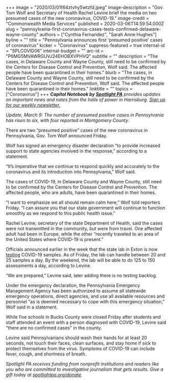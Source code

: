 +++
image = "2020/03/01f64ztvhy5wtzfd.jpeg"
image-description = "Gov. Tom Wolf and Secretary of Health Rachel Levine brief the media on two presumed cases of the new coronavirus, COVID-19."
image-credit = "Commonwealth Media Services"
published = 2020-03-06T14:59:54.000Z
slug = "pennsylvania-first-coronavirus-cases-tests-confirmed-delaware-wayne-county"
authors = ["Cynthia Fernandez", "Sarah Anne Hughes"]
byline = ""
title = "Pennsylvania announces first ‘presumed positive’ cases of coronavirus"
kicker = "Coronavirus"
suppress-featured = true
internal-id = "SPLCOVID06"
internal-budget = ""
arc-id = "P6MG5MVAWRGUVJ24EHOBXVPHVQ"
subtitle = ""
description = "The cases, in Delaware County and Wayne County, still need to be confirmed by the Centers for Disease Control and Prevention, Wolf said. The affected people have been quarantined in their homes."
blurb = "The cases, in Delaware County and Wayne County, still need to be confirmed by the Centers for Disease Control and Prevention, Wolf said. The affected people have been quarantined in their homes."
linktitle = ""
topics = ["Coronavirus"]
+++
<i><b>Capitol Notebook by </b></i><a href="https://www.spotlightpa.org/"><i><b>Spotlight PA</b></i></a><i> provides updates on important news and notes from the halls of power in Harrisburg. </i><a href="https://www.spotlightpa.org/newsletters"><i>Sign up for our weekly newsletter.</i></a>

*Update, March 9: The number of presumed positive cases in Pennsylvania has risen to six, with four reported in Montgomery County.*

There are two “presumed positive” cases of the new coronavirus in Pennsylvania, Gov. Tom Wolf announced Friday.

Wolf has signed an emergency disaster declaration “to provide increased support to state agencies involved in the response," according to a statement.

“It’s imperative that we continue to respond quickly and accurately to the coronavirus and its introduction into Pennsylvania,” Wolf said.

The cases of COVID-19, in Delaware County and Wayne County, still need to be confirmed by the Centers for Disease Control and Prevention. The affected people, who are adults, have been quarantined in their homes.

“I want to emphasize we all should remain calm here,” Wolf told reporters Friday. “I can assure you that our state government will continue to function smoothly as we respond to this public health issue.”

Rachel Levine, secretary of the state Department of Health, said the cases were not transmitted in the community, but were from travel. One affected adult had been in Europe, while the other “recently traveled to an area of the United States where COVID-19 is present.”

Officials announced earlier in the week that the state lab in Exton is now [testing](https://www.spotlightpa.org/news/2020/03/pennsylvania-coronavirus-testing-state-labs/) COVID-19 samples. As of Friday, the lab can handle between 20 and 25 samples a day. By the weekend, the lab will be able to do 125 to 150 assessments a day, according to Levine.

“We are prepared,” Levine said, later adding there is no testing backlog.

Under the emergency declaration, the Pennsylvania Emergency Management Agency has been authorized to assume all statewide emergency operations, direct agencies, and use all available resources and personnel "as is deemed necessary to cope with this emergency situation,” Wolf said in a statement.

While five schools in Bucks County were closed Friday after students and staff attended an event with a person diagnosed with COVID-19, Levine said “there are no confirmed cases" in the county.

Levine said Pennsylvanians should wash their hands for at least 20 seconds, not touch their faces, clean surfaces, and stay home if sick to protect themselves from the virus. Symptoms of COVID-19 can include fever, cough, and shortness of breath.

<i>Spotlight PA receives funding from nonprofit institutions and readers like you who are committed to investigative journalism that gets results. Give a gift today at </i><a href="https://www.spotlightpa.org/donate"><i>spotlightpa.org/donate</i></a><i>.</i>
